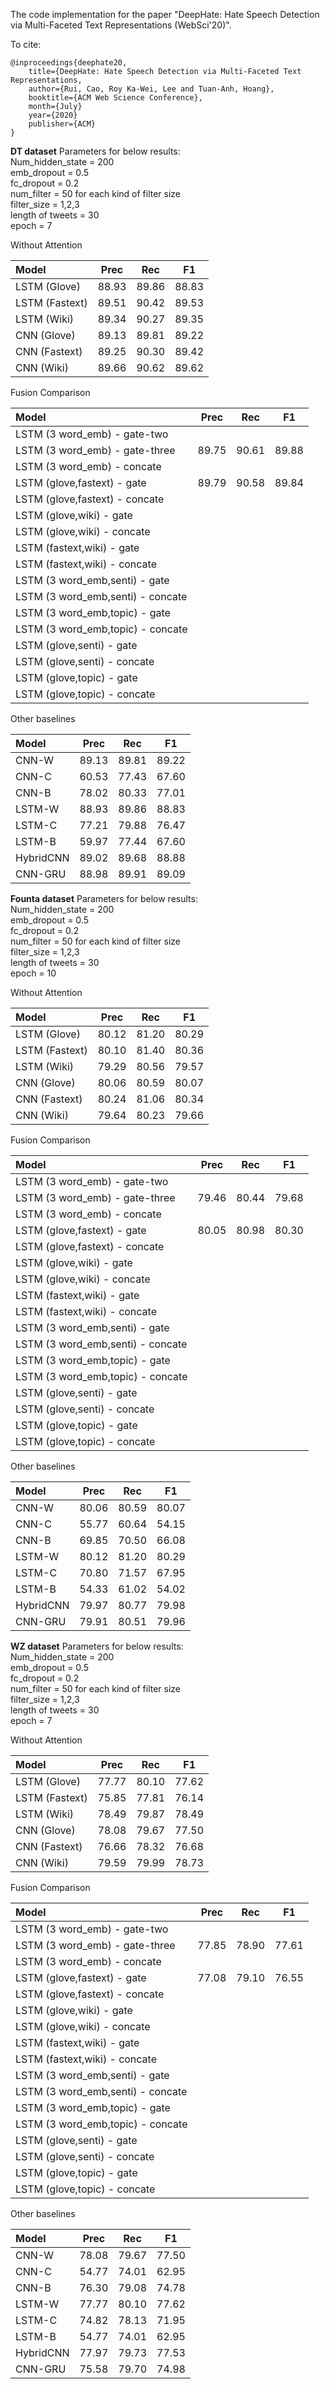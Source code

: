 The code implementation for the paper "DeepHate: Hate Speech Detection via Multi-Faceted Text Representations (WebSci'20)".

To cite:
```
@inproceedings{deephate20,
    title={DeepHate: Hate Speech Detection via Multi-Faceted Text Representations,
    author={Rui, Cao, Roy Ka-Wei, Lee and Tuan-Anh, Hoang},
    booktitle={ACM Web Science Conference},
    month={July}
    year={2020}
    publisher={ACM}
}
```

**DT dataset**
Parameters for below results:  
Num_hidden_state = 200  
emb_dropout = 0.5  
fc_dropout = 0.2  
num_filter = 50 for each kind of filter size  
filter_size = 1,2,3   
length of tweets = 30  
epoch = 7  

Without Attention  

| Model                          | Prec | Rec | F1 |
|:-------------------------------|:----:|:---:|:--:|
|LSTM (Glove)                    | 88.93      | 89.86     | 88.83    |
|LSTM (Fastext)                  | 89.51      | 90.42     | 89.53    |
|LSTM (Wiki)                     | 89.34      | 90.27     | 89.35    |
|CNN (Glove)                     | 89.13      | 89.81     | 89.22    |
|CNN (Fastext)                   | 89.25      | 90.30     | 89.42    |
|CNN (Wiki)                      | 89.66      | 90.62     | 89.62    |

Fusion Comparison

| Model                          | Prec | Rec | F1 |
|:-------------------------------|:----:|:---:|:--:|
|LSTM (3 word_emb) - gate-two    |      |     |    |
|LSTM (3 word_emb) - gate-three  | 89.75      | 90.61     | 89.88    |
|LSTM (3 word_emb) - concate     |      |     |    |
|LSTM (glove,fastext) - gate     | 89.79      | 90.58     | 89.84    |
|LSTM (glove,fastext) - concate  |      |     |    |
|LSTM (glove,wiki) - gate        |      |     |    |
|LSTM (glove,wiki) - concate     |      |     |    |
|LSTM (fastext,wiki) - gate      |      |     |    |
|LSTM (fastext,wiki) - concate   |      |     |    |
|LSTM (3 word_emb,senti) - gate  |      |     |    |
|LSTM (3 word_emb,senti) - concate|      |     |    |
|LSTM (3 word_emb,topic) - gate  |      |     |    |
|LSTM (3 word_emb,topic) - concate|      |     |    |
|LSTM (glove,senti) - gate       |      |     |    |
|LSTM (glove,senti) - concate    |      |     |    |
|LSTM (glove,topic) - gate       |      |     |    |
|LSTM (glove,topic) - concate    |      |     |    |

Other baselines

| Model                          | Prec | Rec | F1 |
|:-------------------------------|:----:|:---:|:--:|
|CNN-W                           | 89.13      | 89.81     | 89.22    |
|CNN-C                           | 60.53      | 77.43     | 67.60    |
|CNN-B                           | 78.02      | 80.33     | 77.01    |
|LSTM-W                          | 88.93      | 89.86     | 88.83    |
|LSTM-C                          | 77.21      | 79.88     | 76.47    |
|LSTM-B                          | 59.97      | 77.44     | 67.60    |
|HybridCNN                       | 89.02      | 89.68     | 88.88    |
|CNN-GRU                         | 88.98      | 89.91     | 89.09    |


**Founta dataset**
Parameters for below results:  
Num_hidden_state = 200  
emb_dropout = 0.5  
fc_dropout = 0.2  
num_filter = 50 for each kind of filter size  
filter_size = 1,2,3   
length of tweets = 30  
epoch = 10    

Without Attention    


| Model                          | Prec | Rec | F1 |
|:-------------------------------|:----:|:---:|:--:|
|LSTM (Glove)                    | 80.12      | 81.20     | 80.29    |
|LSTM (Fastext)                  | 80.10      | 81.40     | 80.36    |
|LSTM (Wiki)                     | 79.29      | 80.56     | 79.57    |
|CNN (Glove)                     | 80.06      | 80.59     | 80.07    |
|CNN (Fastext)                   | 80.24      | 81.06     | 80.34    |
|CNN (Wiki)                      | 79.64      | 80.23     | 79.66    |

Fusion Comparison

| Model                          | Prec | Rec | F1 |
|:-------------------------------|:----:|:---:|:--:|
|LSTM (3 word_emb) - gate-two    |      |     |    |
|LSTM (3 word_emb) - gate-three  | 79.46      | 80.44     | 79.68    |
|LSTM (3 word_emb) - concate     |      |     |    |
|LSTM (glove,fastext) - gate     | 80.05      | 80.98     | 80.30    |
|LSTM (glove,fastext) - concate  |      |     |    |
|LSTM (glove,wiki) - gate        |      |     |    |
|LSTM (glove,wiki) - concate     |      |     |    |
|LSTM (fastext,wiki) - gate      |      |     |    |
|LSTM (fastext,wiki) - concate   |      |     |    |
|LSTM (3 word_emb,senti) - gate  |      |     |    |
|LSTM (3 word_emb,senti) - concate|      |     |    |
|LSTM (3 word_emb,topic) - gate  |      |     |    |
|LSTM (3 word_emb,topic) - concate|      |     |    |
|LSTM (glove,senti) - gate       |      |     |    |
|LSTM (glove,senti) - concate    |      |     |    |
|LSTM (glove,topic) - gate       |      |     |    |
|LSTM (glove,topic) - concate    |      |     |    |

Other baselines

| Model                          | Prec | Rec | F1 |
|:-------------------------------|:----:|:---:|:--:|
|CNN-W                           | 80.06      | 80.59     | 80.07    |
|CNN-C                           | 55.77      | 60.64     | 54.15    |
|CNN-B                           | 69.85      | 70.50     | 66.08    |
|LSTM-W                          | 80.12      | 81.20     | 80.29    |
|LSTM-C                          | 70.80      | 71.57     | 67.95    |
|LSTM-B                          | 54.33      | 61.02     | 54.02    |
|HybridCNN                       | 79.97      | 80.77     | 79.98    |
|CNN-GRU                         | 79.91      | 80.51     | 79.96    |

**WZ dataset**
Parameters for below results:  
Num_hidden_state = 200  
emb_dropout = 0.5  
fc_dropout = 0.2  
num_filter = 50 for each kind of filter size  
filter_size = 1,2,3   
length of tweets = 30  
epoch = 7  

Without Attention    

| Model                          | Prec | Rec | F1 |
|:-------------------------------|:----:|:---:|:--:|
|LSTM (Glove)                    | 77.77      | 80.10     | 77.62    |
|LSTM (Fastext)                  | 75.85      | 77.81     | 76.14    |
|LSTM (Wiki)                     | 78.49      | 79.87     | 78.49    |
|CNN (Glove)                     | 78.08      | 79.67     | 77.50    |
|CNN (Fastext)                   | 76.66      | 78.32     | 76.68    |
|CNN (Wiki)                      | 79.59      | 79.99     | 78.73    |

Fusion Comparison

| Model                          | Prec | Rec | F1 |
|:-------------------------------|:----:|:---:|:--:|
|LSTM (3 word_emb) - gate-two    |      |     |    |
|LSTM (3 word_emb) - gate-three  | 77.85      | 78.90     | 77.61    |
|LSTM (3 word_emb) - concate     |      |     |    |
|LSTM (glove,fastext) - gate     | 77.08      | 79.10     | 76.55    |
|LSTM (glove,fastext) - concate  |      |     |    |
|LSTM (glove,wiki) - gate        |      |     |    |
|LSTM (glove,wiki) - concate     |      |     |    |
|LSTM (fastext,wiki) - gate      |      |     |    |
|LSTM (fastext,wiki) - concate   |      |     |    |
|LSTM (3 word_emb,senti) - gate  |      |     |    |
|LSTM (3 word_emb,senti) - concate|      |     |    |
|LSTM (3 word_emb,topic) - gate  |      |     |    |
|LSTM (3 word_emb,topic) - concate|      |     |    |
|LSTM (glove,senti) - gate       |      |     |    |
|LSTM (glove,senti) - concate    |      |     |    |
|LSTM (glove,topic) - gate       |      |     |    |
|LSTM (glove,topic) - concate    |      |     |    |

Other baselines

| Model                          | Prec | Rec | F1 |
|:-------------------------------|:----:|:---:|:--:|
|CNN-W                           | 78.08      | 79.67     | 77.50    |
|CNN-C                           | 54.77      | 74.01     | 62.95    |
|CNN-B                           | 76.30      | 79.08     | 74.78    |
|LSTM-W                          | 77.77      | 80.10     | 77.62    |
|LSTM-C                          | 74.82      | 78.13     | 71.95    |
|LSTM-B                          | 54.77      | 74.01     | 62.95    |
|HybridCNN                       | 77.97      | 79.73     | 77.53    |
|CNN-GRU                         | 75.58      | 79.70     | 74.98    |

